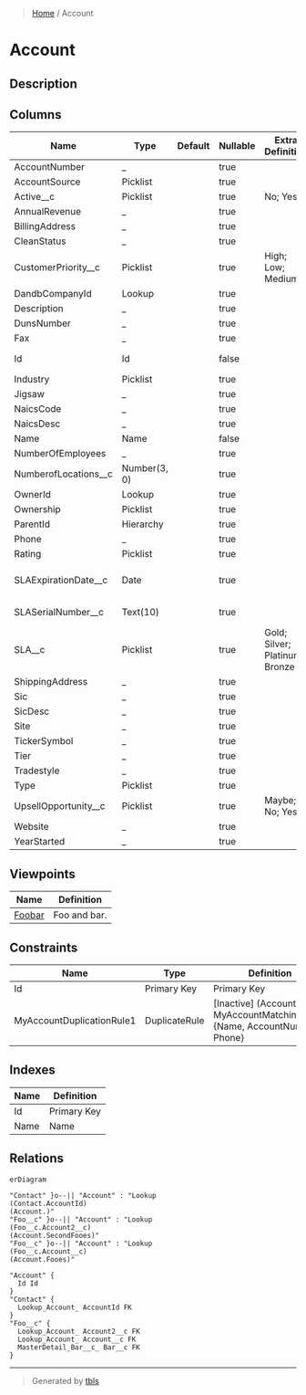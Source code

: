 > [Home](README.md) / Account

# Account

## Description

## Columns

| Name | Type | Default | Nullable | Extra Definition | Children | Parents | Comment |
| ---- | ---- | ------- | -------- | ---------------- | -------- | ------- | ------- |
| AccountNumber | _ |  | true |  |  |  |  |
| AccountSource | Picklist |  | true |  |  |  |  |
| Active__c | Picklist |  | true | No; Yes |  |  | Active |
| AnnualRevenue | _ |  | true |  |  |  |  |
| BillingAddress | _ |  | true |  |  |  |  |
| CleanStatus | _ |  | true |  |  |  |  |
| CustomerPriority__c | Picklist |  | true | High; Low; Medium |  |  | Customer Priority |
| DandbCompanyId | Lookup |  | true |  |  |  |  |
| Description | _ |  | true |  |  |  |  |
| DunsNumber | _ |  | true |  |  |  |  |
| Fax | _ |  | true |  |  |  |  |
| Id | Id |  | false |  | [Contact](Contact.md) [Foo__c](Foo__c.md) |  | Id |
| Industry | Picklist |  | true |  |  |  |  |
| Jigsaw | _ |  | true |  |  |  |  |
| NaicsCode | _ |  | true |  |  |  |  |
| NaicsDesc | _ |  | true |  |  |  |  |
| Name | Name |  | false |  |  |  |  |
| NumberOfEmployees | _ |  | true |  |  |  |  |
| NumberofLocations__c | Number(3, 0) |  | true |  |  |  | Number of Locations |
| OwnerId | Lookup |  | true |  |  |  |  |
| Ownership | Picklist |  | true |  |  |  |  |
| ParentId | Hierarchy |  | true |  |  |  |  |
| Phone | _ |  | true |  |  |  |  |
| Rating | Picklist |  | true |  |  |  |  |
| SLAExpirationDate__c | Date |  | true |  |  |  | SLA Expiration Date |
| SLASerialNumber__c | Text(10) |  | true |  |  |  | SLA Serial Number |
| SLA__c | Picklist |  | true | Gold; Silver; Platinum; Bronze |  |  | SLA |
| ShippingAddress | _ |  | true |  |  |  |  |
| Sic | _ |  | true |  |  |  |  |
| SicDesc | _ |  | true |  |  |  |  |
| Site | _ |  | true |  |  |  |  |
| TickerSymbol | _ |  | true |  |  |  |  |
| Tier | _ |  | true |  |  |  |  |
| Tradestyle | _ |  | true |  |  |  |  |
| Type | Picklist |  | true |  |  |  |  |
| UpsellOpportunity__c | Picklist |  | true | Maybe; No; Yes |  |  | Upsell Opportunity |
| Website | _ |  | true |  |  |  |  |
| YearStarted | _ |  | true |  |  |  |  |

## Viewpoints

| Name | Definition |
| ---- | ---------- |
| [Foobar](viewpoint-0.md) | Foo and bar. |

## Constraints

| Name | Type | Definition | Comment |
| ---- | ---- | ---------- | ------- |
| Id | Primary Key | Primary Key |  |
| MyAccountDuplicationRule1 | DuplicateRule | [Inactive] (Account) MyAccountMatchingRule1 {Name, AccountNumber, Phone} | description |

## Indexes

| Name | Definition |
| ---- | ---------- |
| Id | Primary Key |
| Name | Name |

## Relations

```mermaid
erDiagram

"Contact" }o--|| "Account" : "Lookup
(Contact.AccountId)
(Account.)"
"Foo__c" }o--|| "Account" : "Lookup
(Foo__c.Account2__c)
(Account.SecondFooes)"
"Foo__c" }o--|| "Account" : "Lookup
(Foo__c.Account__c)
(Account.Fooes)"

"Account" {
  Id Id
}
"Contact" {
  Lookup_Account_ AccountId FK
}
"Foo__c" {
  Lookup_Account_ Account2__c FK
  Lookup_Account_ Account__c FK
  MasterDetail_Bar__c_ Bar__c FK
}
```

---

> Generated by [tbls](https://github.com/k1LoW/tbls)
